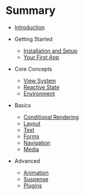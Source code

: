 # Summary

- [Introduction](Introduction.md)

- Getting Started
  - [Installation and Setup](01-getting-start/01-setup.md)
  - [Your First App](01-getting-start/02-first-app.md)

- Core Concepts
  - [View System](02-core-concept/01-view.md)
  - [Reactive State](02-core-concept/02-reactive.md)
  - [Environment](02-core-concept/03-environment.md)

- Basics
  - [Conditional Rendering](03-basic/01-conditional.md)
  - [Layout](03-basic/02-layout.md)
  - [Text](03-basic/03-text.md)
  - [Forms](03-basic/04-form.md)
  - [Navigation](03-basic/05-navigation.md)
  - [Media](03-basic/06-media.md)

- Advanced
  - [Animation](04-advanced/01-animation.md)
  - [Suspense](04-advanced/02-suspense.md)
  - [Plugins](04-advanced/03-plugin.md)

